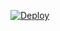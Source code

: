[![Deploy](https://www.herokucdn.com/deploy/button.svg)](https://heroku.com/deploy?template=https://github.com/ProxyDoestNotExist/therovpbot.git)
